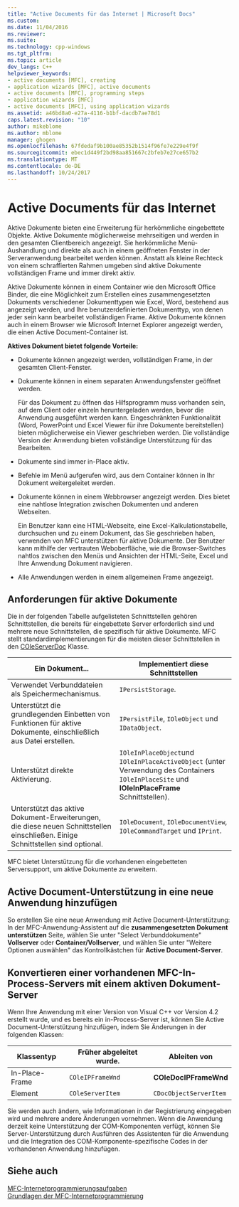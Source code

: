 ```yaml
---
title: "Active Documents für das Internet | Microsoft Docs"
ms.custom: 
ms.date: 11/04/2016
ms.reviewer: 
ms.suite: 
ms.technology: cpp-windows
ms.tgt_pltfrm: 
ms.topic: article
dev_langs: C++
helpviewer_keywords:
- active documents [MFC], creating
- application wizards [MFC], active documents
- active documents [MFC], programming steps
- application wizards [MFC]
- active documents [MFC], using application wizards
ms.assetid: a46bd8a0-e27a-4116-b1bf-dacdb7ae78d1
caps.latest.revision: "10"
author: mikeblome
ms.author: mblome
manager: ghogen
ms.openlocfilehash: 67fdedaf9b100ae85352b1514f96fe7e229e4f9f
ms.sourcegitcommit: ebec1d449f2bd98aa851667c2bfeb7e27ce657b2
ms.translationtype: MT
ms.contentlocale: de-DE
ms.lasthandoff: 10/24/2017
---
```

# <a name="active-documents-on-the-internet"></a>Active Documents für das Internet
Aktive Dokumente bieten eine Erweiterung für herkömmliche eingebettete Objekte. Aktive Dokumente möglicherweise mehrseitigen und werden in den gesamten Clientbereich angezeigt. Sie herkömmliche Menü-Aushandlung und direkte als auch in einem geöffneten Fenster in der Serveranwendung bearbeitet werden können. Anstatt als kleine Rechteck von einem schraffierten Rahmen umgeben sind aktive Dokumente vollständigen Frame und immer direkt aktiv.  
  
 Aktive Dokumente können in einem Container wie den Microsoft Office Binder, die eine Möglichkeit zum Erstellen eines zusammengesetzten Dokuments verschiedener Dokumenttypen wie Excel, Word, bestehend aus angezeigt werden, und Ihre benutzerdefinierten Dokumenttyp, von denen jeder sein kann bearbeitet vollständigen Frame. Aktive Dokumente können auch in einem Browser wie Microsoft Internet Explorer angezeigt werden, die einen Active Document-Container ist.  
  
 **Aktives Dokument bietet folgende Vorteile:**  
  
-   Dokumente können angezeigt werden, vollständigen Frame, in der gesamten Client-Fenster.  
  
-   Dokumente können in einem separaten Anwendungsfenster geöffnet werden.  
  
     Für das Dokument zu öffnen das Hilfsprogramm muss vorhanden sein, auf dem Client oder einzeln heruntergeladen werden, bevor die Anwendung ausgeführt werden kann. Eingeschränkten Funktionalität (Word, PowerPoint und Excel Viewer für ihre Dokumente bereitstellen) bieten möglicherweise ein Viewer geschrieben werden. Die vollständige Version der Anwendung bieten vollständige Unterstützung für das Bearbeiten.  
  
-   Dokumente sind immer in-Place aktiv.  
  
-   Befehle im Menü aufgerufen wird, aus dem Container können in Ihr Dokument weitergeleitet werden.  
  
-   Dokumente können in einem Webbrowser angezeigt werden. Dies bietet eine nahtlose Integration zwischen Dokumenten und anderen Webseiten.  
  
     Ein Benutzer kann eine HTML-Webseite, eine Excel-Kalkulationstabelle, durchsuchen und zu einem Dokument, das Sie geschrieben haben, verwenden von MFC unterstützen für aktive Dokumente. Der Benutzer kann mithilfe der vertrauten Weboberfläche, wie die Browser-Switches nahtlos zwischen den Menüs und Ansichten der HTML-Seite, Excel und Ihre Anwendung Dokument navigieren.  
  
-   Alle Anwendungen werden in einem allgemeinen Frame angezeigt.  
  
## <a name="requirements-for-active-documents"></a>Anforderungen für aktive Dokumente  
 Die in der folgenden Tabelle aufgelisteten Schnittstellen gehören Schnittstellen, die bereits für eingebettete Server erforderlich sind und mehrere neue Schnittstellen, die spezifisch für aktive Dokumente. MFC stellt standardimplementierungen für die meisten dieser Schnittstellen in den [COleServerDoc](../mfc/reference/coleserverdoc-class.md) Klasse.  
  
|Ein Dokument...|Implementiert diese Schnittstellen|  
|-------------------------|---------------------------------|  
|Verwendet Verbunddateien als Speichermechanismus.|`IPersistStorage`.|  
|Unterstützt die grundlegenden Einbetten von Funktionen für aktive Dokumente, einschließlich aus Datei erstellen.|`IPersistFile`, `IOleObject` und `IDataObject`.|  
|Unterstützt direkte Aktivierung.|`IOleInPlaceObject`und `IOleInPlaceActiveObject` (unter Verwendung des Containers `IOleInPlaceSite` und **IOleInPlaceFrame** Schnittstellen).|  
|Unterstützt das aktive Dokument-Erweiterungen, die diese neuen Schnittstellen einschließen. Einige Schnittstellen sind optional.|`IOleDocument`, `IOleDocumentView`, `IOleCommandTarget` und `IPrint`.|  
  
 MFC bietet Unterstützung für die vorhandenen eingebetteten Serversupport, um aktive Dokumente zu erweitern.  
  
## <a name="add-active-document-support-to-a-new-application"></a>Active Document-Unterstützung in eine neue Anwendung hinzufügen  
 So erstellen Sie eine neue Anwendung mit Active Document-Unterstützung: In der MFC-Anwendung-Assistent auf die **zusammengesetzten Dokument unterstützen** Seite, wählen Sie unter "Select Verbunddokumente" **Vollserver** oder  **Container/Vollserver**, und wählen Sie unter "Weitere Optionen auswählen" das Kontrollkästchen für **Active Document-Server**.  
  
##  <a name="_core_convert_an_existing_mfc_in.2d.process_server_to_an_activex_document_server"></a>Konvertieren einer vorhandenen MFC-In-Process-Servers mit einem aktiven Dokument-Server  
 Wenn Ihre Anwendung mit einer Version von Visual C++ vor Version 4.2 erstellt wurde, und es bereits ein in-Process-Server ist, können Sie Active Document-Unterstützung hinzufügen, indem Sie Änderungen in der folgenden Klassen:  
  
|Klassentyp|Früher abgeleitet wurde.|Ableiten von|  
|----------------|---------------------------|---------------------------|  
|In-Place-Frame|`COleIPFrameWnd`|**COleDocIPFrameWnd**|  
|Element|`COleServerItem`|`CDocObjectServerItem`|  
  
 Sie werden auch ändern, wie Informationen in der Registrierung eingegeben wird und mehrere andere Änderungen vornehmen. Wenn die Anwendung derzeit keine Unterstützung der COM-Komponenten verfügt, können Sie Server-Unterstützung durch Ausführen des Assistenten für die Anwendung und die Integration des COM-Komponente-spezifische Codes in der vorhandenen Anwendung hinzufügen.  
  
## <a name="see-also"></a>Siehe auch  
 [MFC-Internetprogrammierungsaufgaben](../mfc/mfc-internet-programming-tasks.md)   
 [Grundlagen der MFC-Internetprogrammierung](../mfc/mfc-internet-programming-basics.md)

